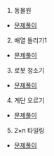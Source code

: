 1. 동물원
* [문제풀이](https://ht.oopy.io/4b9e0bc5-5db7-4fb4-b77f-172471599c85)
2. 배열 돌리기1
* [문제풀이](https://ht.oopy.io/b9ce7acd-883a-49e7-a363-5a2fbc9717b5)
3. 로봇 청소기
* [문제풀이](https://ht.oopy.io/5d259f29-0042-4d2c-aad8-7fcd482c3a74)
4. 계단 오르기
* [문제풀이](https://ht.oopy.io/f106a253-c6fa-4879-8081-b865a7826ac9)
5. 2×n 타일링
* [문제풀이](https://ht.oopy.io/e1760c4b-6379-4f5b-a4d1-919037d4d76a)